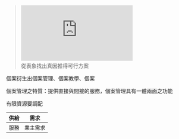 >![個案管理概論](https://github.com/Henryliu880922/Ntunhs/blob/main/111%E4%B8%8A%E5%AD%B8%E6%9C%9F/%E5%80%8B%E6%A1%88%E7%AE%A1%E7%90%86/%E6%95%99%E5%AD%B8%E6%AA%94%E6%A1%88/1111%E5%80%8B%E6%A1%88%E7%AE%A1%E7%90%86%E6%A6%82%E8%AB%96.pdf)  
從表象找出真因推得可行方案  

個案衍生出個案管理、個案教學、個案  

個案管理之特質：提供直接與間接的服務，個案管理具有一體兩面之功能  

有限資源要調配  

| 供給| 需求 
| -------- | -------- 
| 服務    | 業主需求  
